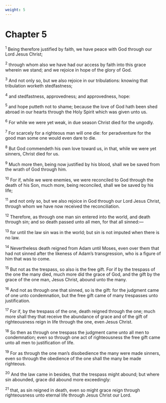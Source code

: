 ```yaml
---
weight: 5
---
```


# Chapter 5

<sup>1</sup> Being therefore justified by faith, we have peace with God through our Lord Jesus Christ; 

<sup>2</sup> through whom also we have had our access by faith into this grace wherein we stand; and we rejoice in hope of the glory of God. 

<sup>3</sup> And not only so, but we also rejoice in our tribulations: knowing that tribulation worketh stedfastness; 

<sup>4</sup> and stedfastness, approvedness; and approvedness, hope: 

<sup>5</sup> and hope putteth not to shame; because the love of God hath been shed abroad in our hearts through the Holy Spirit which was given unto us. 

<sup>6</sup> For while we were yet weak, in due season Christ died for the ungodly. 

<sup>7</sup> For scarcely for a righteous man will one die: for peradventure for the good man some one would even dare to die. 

<sup>8</sup> But God commendeth his own love toward us, in that, while we were yet sinners, Christ died for us. 

<sup>9</sup> Much more then, being now justified by his blood, shall we be saved from the wrath of God through him. 

<sup>10</sup> For if, while we were enemies, we were reconciled to God through the death of his Son, much more, being reconciled, shall we be saved by his life; 

<sup>11</sup> and not only so, but we also rejoice in God through our Lord Jesus Christ, through whom we have now received the reconciliation. 

<sup>12</sup> Therefore, as through one man sin entered into the world, and death through sin; and so death passed unto all men, for that all sinned:— 

<sup>13</sup> for until the law sin was in the world; but sin is not imputed when there is no law. 

<sup>14</sup> Nevertheless death reigned from Adam until Moses, even over them that had not sinned after the likeness of Adam’s transgression, who is a figure of him that was to come. 

<sup>15</sup> But not as the trespass, so also is the free gift. For if by the trespass of the one the many died, much more did the grace of God, and the gift by the grace of the one man, Jesus Christ, abound unto the many. 

<sup>16</sup> And not as through one that sinned, so is the gift: for the judgment came of one unto condemnation, but the free gift came of many trespasses unto justification. 

<sup>17</sup> For if, by the trespass of the one, death reigned through the one; much more shall they that receive the abundance of grace and of the gift of righteousness reign in life through the one, even Jesus Christ. 

<sup>18</sup> So then as through one trespass the judgment came unto all men to condemnation; even so through one act of righteousness the free gift came unto all men to justification of life. 

<sup>19</sup> For as through the one man’s disobedience the many were made sinners, even so through the obedience of the one shall the many be made righteous. 

<sup>20</sup> And the law came in besides, that the trespass might abound; but where sin abounded, grace did abound more exceedingly: 

<sup>21</sup> that, as sin reigned in death, even so might grace reign through righteousness unto eternal life through Jesus Christ our Lord. 


